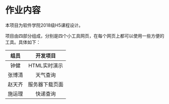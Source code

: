 # 作业内容

本项目为软件学院2018级H5课程设计。

项目由四部分组成，分别是四个小工具网页，在每个网页上都可以使用一些方便的工具。具体如下：

|组员|开发项目|
|:---:|:---:|
|钟健|HTML实时演示|
|张博清|天气查询|
|赵天齐|服务器下载页面|
|施运理|快递查询|
